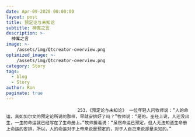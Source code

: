 ```yaml
---
date: Apr-09-2020 00:00:00
layout: post
title: 预定论与未知论
subtitle: 神寓之言
description: >-
  神寓之言
image: >-
    /assets/img/Qtcreator-overview.png
optimized_image: >-
    /assets/img/Qtcreator-overview.png
category: Story
tags:
  - blog
  - Story
author: Ron
paginate: true
---
```


							　　253，《预定论与未知论》 一位年轻人问牧师说：“人的命运，真如加尔文的预定论所说的那样，早就安排好了吗？”牧师说：“是的。圣经上说，人还没出生，一生的命运就已经写在了生命册上。”牧师接着说：“虽然命运已预定，但人无法知道生命册上命运的安排，所以，人的命运对于上帝来说是预定的，对于人自己来说却是未知的。”
							
							
						